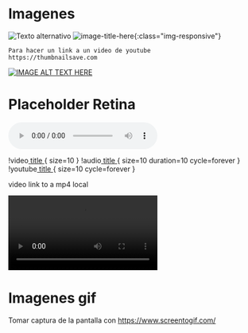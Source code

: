 # Imagenes

![Texto alternativo](/ruta/a/la/imagen.jpg)
![image-title-here](/img/papelera.png){:class="img-responsive"}







```
Para hacer un link a un video de youtube
https://thumbnailsave.com
```

[![IMAGE ALT TEXT HERE](https://img.youtube.com/vi/3ZwHGekEtAs/sddefault.jpg)](https://www.youtube.com/watch?v=3ZwHGekEtAs&ab_channel=midulive)



# Placeholder Retina

![](filename.mp3)

!video[ title ]( url ){ size=10 }
!audio[ title ]( url ){ size=10 duration=10 cycle=forever }
!youtube[ title ]( url ){ size=10 cycle=forever }



video link to a mp4 local

![](filename.mp4)



# Imagenes gif

Tomar captura de la pantalla con 
https://www.screentogif.com/




